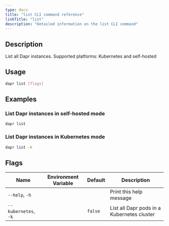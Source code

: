```yaml
---
type: docs
title: "list CLI command reference"
linkTitle: "list"
description: "Detailed information on the list CLI command"
---
```


## Description

List all Dapr instances. Supported platforms: Kubernetes and self-hosted

## Usage
```bash
dapr list [flags]
```

## Examples

### List Dapr instances in self-hosted mode
```bash
dapr list
```

### List Dapr instances in Kubernetes mode
```bash
dapr list -k
```

## Flags

| Name | Environment Variable | Default | Description
| --- | --- | --- | --- |
| `--help`, `-h` | | | Print this help message |
| `--kubernetes`, `-k` | | `false` | List all Dapr pods in a Kubernetes cluster |
